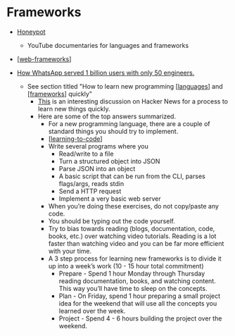 Frameworks
==========

* [Honeypot](https://www.youtube.com/channel/UCsUalyRg43M8D60mtHe6YcA) 
    * YouTube documentaries for languages and frameworks


* [[web-frameworks]]



* [How WhatsApp served 1 billion users with only 50 engineers.](https://www.quastor.org/p/how-whatsapp-scaled-to-1-billion)
    * See section titled "How to learn new programming [[languages]] and [[frameworks]] quickly"
        * [This](https://news.ycombinator.com/item?id=28017289) is an interesting discussion on Hacker News for a process to learn new things quickly.
        * Here are some of the top answers summarized.
            * For a new programming language, there are a couple of standard things you should try to implement.
            * [[learning-to-code]]
            * Write several programs where you
                * Read/write to a file
                * Turn a structured object into JSON
                * Parse JSON into an object
                * A basic script that can be run from the CLI, parses flags/args, reads stdin
                * Send a HTTP request
                * Implement a very basic web server
            * When you’re doing these exercises, do not copy/paste any code.
            * You should be typing out the code yourself.
            * Try to bias towards reading (blogs, documentation, code, books, etc.) over watching video tutorials. Reading is a lot faster than watching video and you can be far more efficient with your time.
            * A 3 step process for learning new frameworks is to divide it up into a week’s work (10 - 15 hour total commitment)
                * Prepare - Spend 1 hour Monday through Thursday reading documentation, books, and watching content. This way you’ll have time to sleep on the concepts.
                * Plan - On Friday, spend 1 hour preparing a small project idea for the weekend that will use all the concepts you learned over the week.
                * Project - Spend 4 - 6 hours building the project over the weekend.

[//begin]: # "Autogenerated link references for markdown compatibility"
[web-frameworks]: web-frameworks.md "Web Frameworks"
[languages]: languages.md "Languages"
[frameworks]: frameworks.md "Frameworks"
[learning-to-code]: learning-to-code.md "Learning Programming"
[//end]: # "Autogenerated link references"